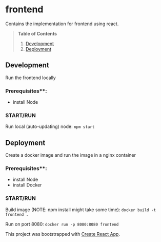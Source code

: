 # frontend
Contains the implementation for frontend using react.

>**Table of Contents**
>  1. [Development](#development) </br>
>  2. [Deployment](#deployment) </br>


## Development

Run the frontend locally

### Prerequisites**:
- install Node

### START/RUN
Run local (auto-updating) node:
`npm start`

## Deployment

Create a docker image and run the image in a nginx container

### Prerequisites**:
- install Node
- install Docker

### START/RUN
Build image (NOTE: npm install might take some time):
`docker build -t frontend .`

Run on port 8080:
`docker run -p 8080:8080 frontend`


This project was bootstrapped with [Create React App](https://github.com/facebook/create-react-app).